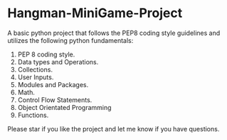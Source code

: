 # Hangman-MiniGame-Project

A basic python project that follows the PEP8 coding style guidelines and utilizes the following python fundamentals:

1. PEP 8 coding style.
2. Data types and Operations.
3. Collections.
4. User Inputs.
5. Modules and Packages.
6. Math.
7. Control Flow Statements.
8. Object Orientated Programming
9. Functions.

Please star if you like the project and let me know if you have questions.
